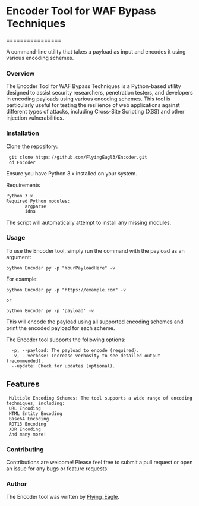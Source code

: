 # Encoder Tool for WAF Bypass Techniques
================

A command-line utility that takes a payload as input and encodes it using various encoding schemes.

### Overview

The Encoder Tool for WAF Bypass Techniques is a Python-based utility designed to assist security researchers, penetration testers, and developers in encoding payloads using various encoding schemes. This tool is particularly useful for testing the resilience of web applications against different types of attacks, including Cross-Site Scripting (XSS) and other injection vulnerabilities.

### Installation

Clone the repository:

     git clone https://github.com/FlyingEagl3/Encoder.git
     cd Encoder
     
Ensure you have Python 3.x installed on your system.

Requirements
                 
    Python 3.x
    Required Python modules:
           argparse
           idna
The script will automatically attempt to install any missing modules.

### Usage

To use the Encoder tool, simply run the command with the payload as an argument:


    python Encoder.py -p "YourPayloadHere" -v

For example:

    python Encoder.py -p "https://example.com" -v    
    
    or

    python Encoder.py -p 'payload' -v


This will encode the payload using all supported encoding schemes and print the encoded payload for each scheme.

The Encoder tool supports the following options:

    
      -p, --payload: The payload to encode (required).
      -v, --verbose: Increase verbosity to see detailed output (recommended).
      --update: Check for updates (optional).


## Features
     Multiple Encoding Schemes: The tool supports a wide range of encoding techniques, including:
     URL Encoding
     HTML Entity Encoding
     Base64 Encoding
     ROT13 Encoding
     XOR Encoding
     And many more!

### Contributing
Contributions are welcome! Please feel free to submit a pull request or open an issue for any bugs or feature requests.

### Author

The Encoder tool was written by [Flying_Eagle](https://x.com/flying_eagl3).
